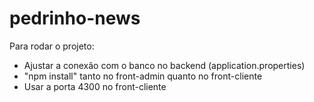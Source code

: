 ﻿# pedrinho-news

Para rodar o projeto:
 - Ajustar a conexão com o banco no backend (application.properties)
 - "npm install" tanto no front-admin quanto no front-cliente
 - Usar a porta 4300 no front-cliente
